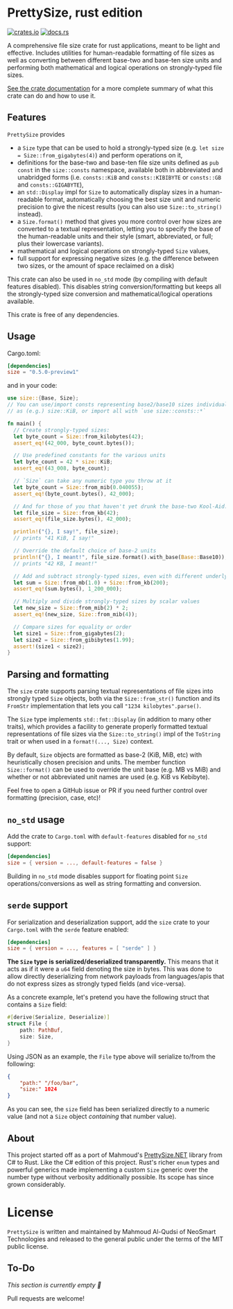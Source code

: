 # PrettySize, rust edition

[![crates.io](https://img.shields.io/crates/v/size.svg)](https://crates.io/crates/size) [![docs.rs](https://docs.rs/size/badge.svg)](https://docs.rs/size/latest/size/)

A comprehensive file size crate for rust applications, meant to be light and effective.
Includes utilities for human-readable formatting of file sizes as well as converting
between different base-two and base-ten size units and performing both mathematical and
logical operations on strongly-typed file sizes.

[See the crate documentation](https://docs.rs/size/latest/size/) for a more complete summary of
what this crate can do and how to use it.

## Features

`PrettySize` provides

* a `Size` type that can be used to hold a strongly-typed size
  (e.g. `let size = Size::from_gigabytes(4)`) and perform operations on it,
* definitions for the base-two and base-ten file size units defined as `pub const` in the
  `size::consts` namespace, available both in abbreviated and unabridged forms (i.e.
  `consts::KiB` and `consts::KIBIBYTE` or `consts::GB` and `consts::GIGABYTE`),
* an `std::Display` impl for `Size` to automatically display sizes in a human-readable
  format, automatically choosing the best size unit and numeric precision to
  give the nicest results (you can also use `Size::to_string()` instead).
* a `Size.format()` method that gives you more control over how sizes are converted
  to a textual representation, letting you to specify the base of the human-readable
  units and their style (smart, abbreviated, or full; plus their lowercase variants).
* mathematical and logical operations on strongly-typed `Size` values,
* full support for expressing negative sizes (e.g. the difference between two sizes, or the
  amount of space reclaimed on a disk)

This crate can also be used in `no_std` mode (by compiling with default features
disabled). This disables string conversion/formatting but keeps all the strongly-typed
size conversion and mathematical/logical operations available.

This crate is free of any dependencies.

## Usage

Cargo.toml:

```toml
[dependencies]
size = "0.5.0-preview1"
```

and in your code:

```rust
use size::{Base, Size};
// You can use/import consts representing base2/base10 sizes individually
// as (e.g.) size::KiB, or import all with `use size::consts::*`

fn main() {
  // Create strongly-typed sizes:
  let byte_count = Size::from_kilobytes(42);
  assert_eq!(42_000, byte_count.bytes());

  // Use predefined constants for the various units
  let byte_count = 42 * size::KiB;
  assert_eq!(43_008, byte_count);

  // `Size` can take any numeric type you throw at it
  let byte_count = Size::from_mib(0.040055);
  assert_eq!(byte_count.bytes(), 42_000);

  // And for those of you that haven't yet drunk the base-two Kool-Aid:
  let file_size = Size::from_kb(42);
  assert_eq!(file_size.bytes(), 42_000);

  println!("{}, I say!", file_size);
  // prints "41 KiB, I say!"

  // Override the default choice of base-2 units
  println!("{}, I meant!", file_size.format().with_base(Base::Base10));
  // prints "42 KB, I meant!"

  // Add and subtract strongly-typed sizes, even with different underlying types
  let sum = Size::from_mb(1.0) + Size::from_kb(200);
  assert_eq!(sum.bytes(), 1_200_000);

  // Multiply and divide strongly-typed sizes by scalar values
  let new_size = Size::from_mib(2) * 2;
  assert_eq!(new_size, Size::from_mib(4));

  // Compare sizes for equality or order
  let size1 = Size::from_gigabytes(2);
  let size2 = Size::from_gibibytes(1.99);
  assert!(size1 < size2);
}
```

## Parsing and formatting

The `size` crate supports parsing textual representations of file sizes into strongly typed `Size` objects, both via the `Size::from_str()` function and its `FromStr` implementation that lets you call `"1234 kilobytes".parse()`.

The `Size` type implements `std::fmt::Display` (in addition to many other traits), which provides a facility to generate properly formatted textual representations of file sizes via the `Size::to_string()` impl of the `ToString` trait or when used in a `format!(..., Size)` context.

By default, `Size` objects are formatted as base-2 (KiB, MiB, etc) with heuristically chosen precision and units. The member function `Size::format()` can be used to override the unit base (e.g. MB vs MiB) and whether or not abbreviated unit names are used (e.g. KiB vs Kebibyte).

Feel free to open a GitHub issue or PR if you need further control over formatting (precision, case, etc)!

## `no_std` usage

Add the crate to `Cargo.toml` with `default-features` disabled for `no_std` support:

```toml
[dependencies]
size = { version = ..., default-features = false }
```

Building in `no_std` mode disables support for floating point `Size` operations/conversions as well as string formatting and conversion.

## `serde` support

For serialization and deserialization support, add the `size` crate to your `Cargo.toml` with the `serde` feature enabled:

```toml
[dependencies]
size = { version = ..., features = [ "serde" ] }
```

**The `Size` type is serialized/deserialized transparently.** This means that it acts as if it were a `u64` field denoting the size in bytes. This was done to allow directly deserializing from network payloads from languages/apis that do not express sizes as strongly typed fields (and vice-versa).

As a concrete example, let's pretend you have the following struct that contains a `Size` field:

```rust
#[derive(Serialize, Deserialize)]
struct File {
    path: PathBuf,
    size: Size,
}
```

Using JSON as an example, the `File` type above will serialize to/from the following:

```json
{
    "path:" "/foo/bar",
    "size:" 1024
}
```

As you can see, the `size` field has been serialized directly to a numeric value (and not a `Size` object _containing_ that number value).

## About

This project started off as a port of Mahmoud's
[PrettySize.NET](https://github.com/neosmart/PrettySize.net) library from C# to Rust. Like
the C# edition of this project. Rust's richer `enum` types and powerful generics made
implementing a custom `Size` generic over the number type without verbosity additionally
possible. Its scope has since grown considerably.

# License

`PrettySize` is written and maintained by Mahmoud Al-Qudsi of NeoSmart Technologies and
released to the general public under the terms of the MIT public license.

## To-Do

*This section is currently empty 🎉*

Pull requests are welcome!
